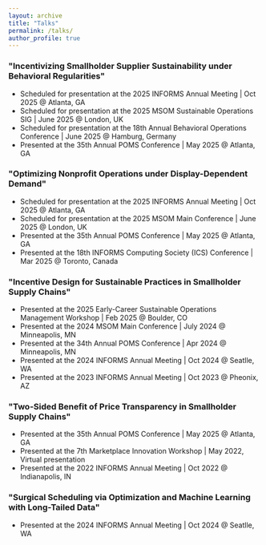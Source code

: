 ```yaml
---
layout: archive
title: "Talks"
permalink: /talks/
author_profile: true
---
```


### "Incentivizing Smallholder Supplier Sustainability under Behavioral Regularities"
* Scheduled for presentation at the 2025 INFORMS Annual Meeting | Oct 2025 @ Atlanta, GA
* Scheduled for presentation at the 2025 MSOM Sustainable Operations SIG | June 2025 @ London, UK
* Scheduled for presentation at the 18th Annual Behavioral Operations Conference | June 2025 @ Hamburg, Germany
* Presented at the 35th Annual POMS Conference | May 2025 @ Atlanta, GA
  
### "Optimizing Nonprofit Operations under Display-Dependent Demand"
* Scheduled for presentation at the 2025 INFORMS Annual Meeting | Oct 2025 @ Atlanta, GA
* Scheduled for presentation at the 2025 MSOM Main Conference | June 2025 @ London, UK
* Presented at the 35th Annual POMS Conference | May 2025 @ Atlanta, GA
* Presented at the 18th INFORMS Computing Society (ICS) Conference | Mar 2025 @ Toronto, Canada
  
### "Incentive Design for Sustainable Practices in Smallholder Supply Chains"
* Presented at the 2025 Early-Career Sustainable Operations Management Workshop | Feb 2025 @ Boulder, CO
* Presented at the 2024 MSOM Main Conference | July 2024 @ Minneapolis, MN
* Presented at the 34th Annual POMS Conference | Apr 2024 @ Minneapolis, MN
* Presented at the 2024 INFORMS Annual Meeting | Oct 2024 @ Seatlle, WA
* Presented at the 2023 INFORMS Annual Meeting | Oct 2023 @ Pheonix, AZ

### "Two-Sided Benefit of Price Transparency in Smallholder Supply Chains"
* Presented at the 35th Annual POMS Conference | May 2025 @ Atlanta, GA
* Presented at the 7th Marketplace Innovation Workshop | May 2022, Virtual presentation
* Presented at the 2022 INFORMS Annual Meeting | Oct 2022 @ Indianapolis, IN
  
### "Surgical Scheduling via Optimization and Machine Learning with Long-Tailed Data"
* Presented at the 2024 INFORMS Annual Meeting | Oct 2024 @ Seatlle, WA
